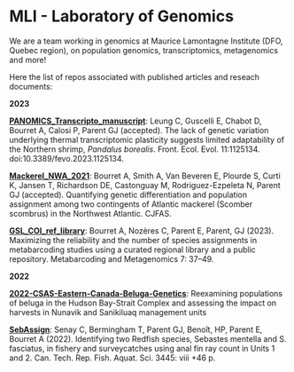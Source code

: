 # MLI - Laboratory of Genomics

We are a team working in genomics at Maurice Lamontagne Institute (DFO, Quebec region), on population genomics, transcriptomics, metagenomics and more!

Here the list of repos associated with published articles and reseach documents:


**2023**

**[PANOMICS_Transcripto_manuscript](https://github.com/GenomicsMLI-DFO/PANOMICS_Transcripto_manuscript)**: Leung C, Guscelli E, Chabot D, Bourret A, Calosi P, Parent GJ (accepted). The lack of genetic variation underlying thermal transcriptomic plasticity suggests limited adaptability of the Northern shrimp, *Pandalus borealis*. Front. Ecol. Evol. 11:1125134. doi:10.3389/fevo.2023.1125134.

**[Mackerel_NWA_2021](https://github.com/GenomicsMLI-DFO/Mackerel_NWA_2021)**: Bourret A, Smith A, Van Beveren E, Plourde S, Curti K, Jansen T, Richardson DE, Castonguay M, Rodriguez-Ezpeleta N, Parent GJ (accepted). Quantifying genetic differentiation and population assignment among two contingents of Atlantic mackerel (Scomber scombrus) in the Northwest Atlantic. CJFAS.

**[GSL_COI_ref_library](https://github.com/GenomicsMLI-DFO/GSL_COI_ref_library)**: Bourret A, Nozères C, Parent E, Parent, GJ (2023). Maximizing the reliability and the number of species assignments in metabarcoding studies using a curated regional library and a public repository. Metabarcoding and Metagenomics 7: 37–49.

**2022**

**[2022-CSAS-Eastern-Canada-Beluga-Genetics](https://github.com/GenomicsMLI-DFO/2022-CSAS-Eastern-Canada-Beluga-Genetics)**: Reexamining populations of beluga in the Hudson Bay-Strait Complex and assessing the impact on harvests in Nunavik and Sanikiluaq management units

**[SebAssign](https://github.com/GenomicsMLI-DFO/SebAssign)**: Senay C, Bermingham T, Parent GJ, Benoît, HP, Parent E, Bourret A (2022). Identifying two Redfish species, Sebastes mentella and S. fasciatus, in fishery and surveycatches using anal fin ray count in Units 1 and 2. Can. Tech. Rep. Fish. Aquat. Sci. 3445: viii +46 p.

